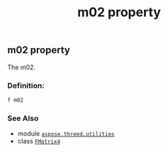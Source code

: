 ﻿---
title: m02 property
second_title: Aspose.3D for Python via .NET API References
description: 
type: docs
weight: 90
url: /python-net/aspose.threed.utilities/fmatrix4/m02/
is_root: false
---

## m02 property


The m02.
### Definition:
```python
f m02 
```

### See Also
* module [`aspose.threed.utilities`](../../)
* class [`FMatrix4`](/3d/python-net/aspose.threed.utilities/fmatrix4)
